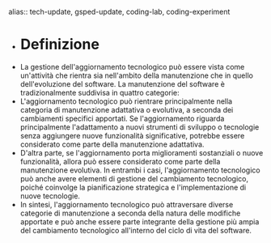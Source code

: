 alias:: tech-update, gsped-update, coding-lab, coding-experiment

- # Definizione
- La gestione dell'aggiornamento tecnologico può essere vista come un'attività che rientra sia nell'ambito della manutenzione che in quello dell'evoluzione del software. La manutenzione del software è tradizionalmente suddivisa in quattro categorie:
- L'aggiornamento tecnologico può rientrare principalmente nella categoria di manutenzione adattativa o evolutiva, a seconda dei cambiamenti specifici apportati. Se l'aggiornamento riguarda principalmente l'adattamento a nuovi strumenti di sviluppo o tecnologie senza aggiungere nuove funzionalità significative, potrebbe essere considerato come parte della manutenzione adattativa.
- D'altra parte, se l'aggiornamento porta miglioramenti sostanziali o nuove funzionalità, allora può essere considerato come parte della manutenzione evolutiva. In entrambi i casi, l'aggiornamento tecnologico può anche avere elementi di gestione del cambiamento tecnologico, poiché coinvolge la pianificazione strategica e l'implementazione di nuove tecnologie.
- In sintesi, l'aggiornamento tecnologico può attraversare diverse categorie di manutenzione a seconda della natura delle modifiche apportate e può anche essere parte integrante della gestione più ampia del cambiamento tecnologico all'interno del ciclo di vita del software.